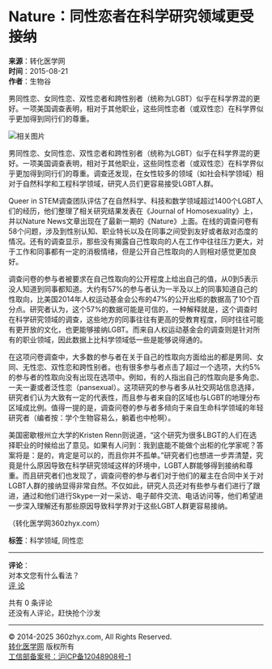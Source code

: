 # Nature：同性恋者在科学研究领域更受接纳

**来源**：转化医学网  
**时间**：2015-08-21  
**作者**：生物谷  

男同性恋、女同性恋、双性恋者和跨性别者（统称为LGBT）似乎在科学界混的更好。一项美国调查表明，相对于其他职业，这些同性恋者（或双性恋）在科学界似乎更加得到同行们的尊重。

![相关图片](http://cache1.bioon.com/fckup/2015/8/pharmon201508210014055031.png)

男同性恋、女同性恋、双性恋者和跨性别者（统称为LGBT）似乎在科学界混的更好。一项美国调查表明，相对于其他职业，这些同性恋者（或双性恋）在科学界似乎更加得到同行们的尊重。调查还发现，在女性较多的领域（如社会科学领域）相对于自然科学和工程科学领域，研究人员们更容易接受LGBT人群。

Queer in STEM调查团队评估了在自然科学、科技和数学领域超过1400个LGBT人们的经历，他们整理了相关研究结果发表在《Journal of Homosexuality》上，并以Nature News文章出现在了最新一期的《Nature》上面。在线的调查问卷有58个问题，涉及到性别认知、职业特长以及在同事之间受到友好或者敌对态度的情况。还有的调查显示，那些没有揭露自己性取向的人在工作中往往压力更大，对于工作和同事都有一定的消极情绪，但是公开自己性取向的人则相对感觉更加良好。

调查问卷的参与者被要求在自己性取向的公开程度上给出自己的值，从0到5表示没人知道到同事都知道。大约有57%的参与者认为一半及以上的同事知道自己的性取向，比美国2014年人权运动基金会公布的47%的公开出柜的数据高了10个百分点。研究者认为，这个57%的数据可能是可信的，一种解释就是，这个调查时在科学研究领域的调查，这些地方的同事往往有更高的受教育程度，同时往往可能有更开放的文化，也更能够接纳LGBT。而来自人权运动基金会的调查则是针对所有的职业领域，因此数据上比科学领域低一些是能够说得通的。

在这项问卷调查中，大多数的参与者在关于自己的性取向方面给出的都是男同、女同、无性恋、双性恋和跨性别者。也有很多参与者点击了超过一个选项，大约5%的参与者的性取向没有出现在选项中。例如，有的人指出自己的性取向是多角恋、一夫一妻或者泛性恋（pansexual）。这项研究的参与者多从社交网站信息选择，研究者们认为大致有一定的代表性，而且参与者来自的区域也与LGBT的地理分布区域成比例。值得一提的是，调查问卷的参与者多倾向于来自生命科学领域的年轻研究者（编者按：学个生物容易么，躺着也中枪啊）。

美国密歇根州立大学的Kristen Renn则说道，“这个研究为很多LBGT的人们在选择职业的时候给出了意见。如果有人问到：我到底能不能做个出柜的化学家呢？答案将是：是的，肯定是可以的，而且你并不孤单。”研究者们也想进一步弄清楚，究竟是什么原因导致在科学研究领域这样的环境中，LGBT人群能够得到接纳和尊重。而且研究者们也发现了，调查问卷的参与者们对于他们的雇主在合同中关于对LGBT人群的接纳显得非常自然。不仅如此，研究人员还对有些参与者们进行了跟进，通过和他们进行Skype一对一采访、电子邮件交流、电话访问等，他们希望进一步深入理解还有那些原因导致科学界对于这些LGBT人群更容易接纳。

（转化医学网360zhyx.com）

**标签**：科学领域, 同性恋

---

**评论**：  
对本文您有什么看法？  
[评 论](javascript:void(0);)  

共有 0 条评论  
还没有人评论，赶快抢个沙发  

---

© 2014-2025 360zhyx.com, All Rights Reserved.  
[转化医学网](http://www.360zhyx.com) 版权所有  
[工信部备案号：沪ICP备12048908号-1](https://beian.miit.gov.cn)  